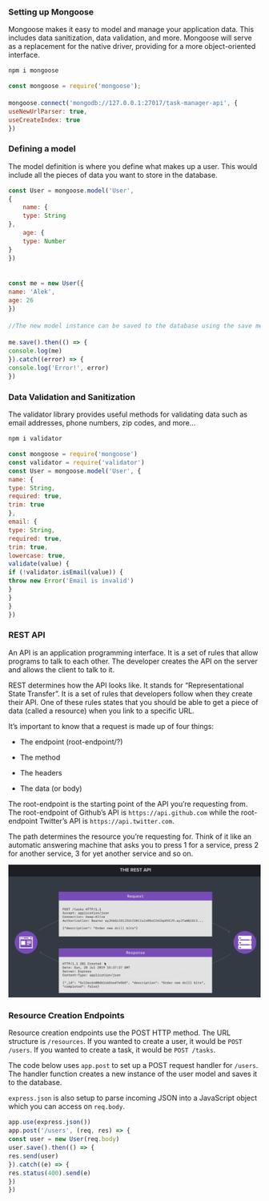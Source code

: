 ### Setting up Mongoose

Mongoose makes it easy to model and
manage your application data. This includes data sanitization, data validation, and more.
Mongoose will serve as a replacement for the native driver, providing for a more object-oriented interface.

```bash
npm i mongoose
```

```javascript
const mongoose = require('mongoose');

mongoose.connect('mongodb://127.0.0.1:27017/task-manager-api', {
useNewUrlParser: true,
useCreateIndex: true
})
```

### Defining a model

The model definition is where you define what makes up a user. This would include all the pieces of data you want to store in the database.

```javascript
const User = mongoose.model('User', 
{
    name: {
    type: String
},
    age: {
    type: Number
}
})


const me = new User({
name: 'Alek',
age: 26
})

//The new model instance can be saved to the database using the save method.

me.save().then(() => {
console.log(me)
}).catch((error) => {
console.log('Error!', error)
})
```

### Data Validation and Sanitization

The validator library provides useful methods for validating data such as email addresses,
phone numbers, zip codes, and more...

```bash
npm i validator
```

```javascript
const mongoose = require('mongoose')
const validator = require('validator')
const User = mongoose.model('User', {
name: {
type: String,
required: true,
trim: true
},
email: {
type: String,
required: true,
trim: true,
lowercase: true,
validate(value) {
if (!validator.isEmail(value)) {
throw new Error('Email is invalid')
}
}
}
})
```

### REST API

An API is an application programming interface. It is a set of rules that allow programs to talk to each other. The developer creates the API on the server and allows the client to talk to it.

REST determines how the API looks like. It stands for “Representational State Transfer”. It is a set of rules that developers follow when they create their API. One of these rules states that you should be able to get a piece of data (called a resource) when you link to a specific URL.

It’s important to know that a request is made up of four things:

* The endpoint (root-endpoint/?)

* The method

* The headers

* The data (or body)

The root-endpoint is the starting point of the API you’re requesting from. The root-endpoint of Github’s API is `https://api.github.com` while the root-endpoint Twitter’s API is `https://api.twitter.com`.

The path determines the resource you’re requesting for. Think of it like an automatic answering machine that asks you to press 1 for a service, press 2 for another service, 3 for yet another service and so on.

![](rest.png)

### Resource Creation Endpoints

Resource creation endpoints use the POST HTTP method. The URL structure is
`/resources`. If you wanted to create a user, it would be `POST /users`. If you wanted to
create a task, it would be `POST /tasks`.

The code below uses `app.post` to set up a POST request handler for `/users`. The handler
function creates a new instance of the user model and saves it to the database.

`express.json` is also setup to parse incoming JSON into a JavaScript object which you
can access on `req.body`.

```javascript
app.use(express.json())
app.post('/users', (req, res) => {
const user = new User(req.body)
user.save().then(() => {
res.send(user)
}).catch((e) => {
res.status(400).send(e)
})
})
```